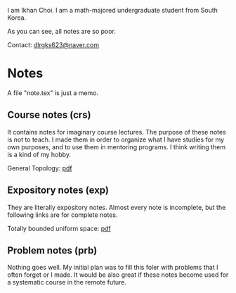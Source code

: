 I am Ikhan Choi.
I am a math-majored undergraduate student from South Korea.

As you can see, all notes are so poor.

Contact: dlrgks623@naver.com

# Notes
A file "note.tex" is just a memo.

## Course notes (crs)
It contains notes for imaginary course lectures.
The purpose of these notes is not to teach.
I made them in order to organize what I have studies for my own purposes, and to use them in mentoring programs.
I think writing them is a kind of my hobby.

General Topology: [pdf](https://github.com/ikhanchoi/mathnotes/raw/master/crs/general%20topology/general%20topology.pdf)

## Expository notes (exp)
They are literally expository notes.
Almost every note is incomplete, but the following links are for complete notes.

Totally bounded uniform space: [pdf](https://github.com/ikhanchoi/mathnotes/raw/master/exp/totally%20bounded%20uniform%20space/totally%20bounded%20uniform%20space.pdf)

## Problem notes (prb)
Nothing goes well.
My initial plan was to fill this foler with problems that I often forget or I made.
It would be also great if these notes become used for a systematic course in the remote future.

